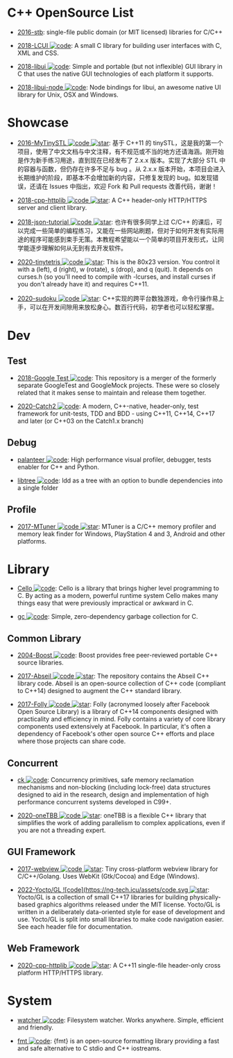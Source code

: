 # C++ OpenSource List

- [2016-stb](https://github.com/nothings/stb): single-file public domain (or MIT licensed) libraries for C/C++

- [2018-LCUI ![code](https://ng-tech.icu/assets/code.svg)](https://github.com/lc-soft/LCUI): A small C library for building user interfaces with C, XML and CSS.

- [2018-libui ![code](https://ng-tech.icu/assets/code.svg)](https://github.com/andlabs/libui): Simple and portable (but not inflexible) GUI library in C that uses the native GUI technologies of each platform it supports.

- [2018-libui-node ![code](https://ng-tech.icu/assets/code.svg)](https://github.com/parro-it/libui-node): Node bindings for libui, an awesome native UI library for Unix, OSX and Windows.

# Showcase

- [2016-MyTinySTL ![code](https://ng-tech.icu/assets/code.svg) ![star](https://img.shields.io/github/stars/Alinshans/MyTinySTL)](https://github.com/Alinshans/MyTinySTL): 基于 C++11 的 tinySTL，这是我的第一个项目，使用了中文文档与中文注释，有不规范或不当的地方还请海涵。刚开始是作为新手练习用途，直到现在已经发布了 2.x.x 版本。实现了大部分 STL 中的容器与函数，但仍存在许多不足与 bug 。从 2.x.x 版本开始，本项目会进入长期维护的阶段，即基本不会增加新的内容，只修复发现的 bug。如发现错误，还请在 Issues 中指出，欢迎 Fork 和 Pull requests 改善代码，谢谢！

- [2018-cpp-httplib ![code](https://ng-tech.icu/assets/code.svg) ![star](https://img.shields.io/github/stars/yhirose/cpp-httplib)](https://github.com/yhirose/cpp-httplib): A C++ header-only HTTP/HTTPS server and client library.

- [2018-json-tutorial ![code](https://ng-tech.icu/assets/code.svg) ![star](https://img.shields.io/github/stars/miloyip/json-tutorial)](https://github.com/miloyip/json-tutorial): 也许有很多同学上过 C/C++ 的课后，可以完成一些简单的编程练习，又能在一些网站刷题，但对于如何开发有实际用途的程序可能感到束手无策。本教程希望能以一个简单的项目开发形式，让同学能逐步理解如何从无到有去开发软件。

- [2020-tinytetris ![code](https://ng-tech.icu/assets/code.svg) ![star](https://img.shields.io/github/stars/taylorconor/tinytetris)](https://github.com/taylorconor/tinytetris): This is the 80x23 version. You control it with a (left), d (right), w (rotate), s (drop), and q (quit). It depends on curses.h (so you'll need to compile with -lcurses, and install curses if you don't already have it) and requires C++11.

- [2020-sudoku ![code](https://ng-tech.icu/assets/code.svg) ![star](https://img.shields.io/github/stars/mayerui/sudoku)](https://github.com/mayerui/sudoku): C++实现的跨平台数独游戏，命令行操作易上手，可以在开发间隙用来放松身心。数百行代码，初学者也可以轻松掌握。

# Dev

## Test

- [2018-Google Test ![code](https://ng-tech.icu/assets/code.svg)](https://github.com/google/googletest): This repository is a merger of the formerly separate GoogleTest and GoogleMock projects. These were so closely related that it makes sense to maintain and release them together.

- [2020-Catch2 ![code](https://ng-tech.icu/assets/code.svg)](https://github.com/catchorg/Catch2): A modern, C++-native, header-only, test framework for unit-tests, TDD and BDD - using C++11, C++14, C++17 and later (or C++03 on the Catch1.x branch)

## Debug

- [palanteer ![code](https://ng-tech.icu/assets/code.svg)](https://github.com/dfeneyrou/palanteer): High performance visual profiler, debugger, tests enabler for C++ and Python.

- [libtree ![code](https://ng-tech.icu/assets/code.svg)](https://github.com/haampie/libtree): ldd as a tree with an option to bundle dependencies into a single folder

## Profile

- [2017-MTuner ![code](https://ng-tech.icu/assets/code.svg) ![star](https://img.shields.io/github/stars/milostosic/MTuner)](https://github.com/milostosic/MTuner): MTuner is a C/C++ memory profiler and memory leak finder for Windows, PlayStation 4 and 3, Android and other platforms.

# Library

- [Cello ![code](https://ng-tech.icu/assets/code.svg)](http://libcello.org/): Cello is a library that brings higher level programming to C. By acting as a modern, powerful runtime system Cello makes many things easy that were previously impractical or awkward in C.

- [gc ![code](https://ng-tech.icu/assets/code.svg)](https://github.com/mkirchner/gc): Simple, zero-dependency garbage collection for C.

## Common Library

- [2004-Boost ![code](https://ng-tech.icu/assets/code.svg)](https://www.boost.org/): Boost provides free peer-reviewed portable C++ source libraries.

- [2017-Abseil ![code](https://ng-tech.icu/assets/code.svg) ![star](https://img.shields.io/github/stars/abseil/abseil-cpp)](https://github.com/abseil/abseil-cpp#quickstart): The repository contains the Abseil C++ library code. Abseil is an open-source collection of C++ code (compliant to C++14) designed to augment the C++ standard library.

- [2017-Folly ![code](https://ng-tech.icu/assets/code.svg) ![star](https://img.shields.io/github/stars/facebook/folly)](https://github.com/facebook/folly): Folly (acronymed loosely after Facebook Open Source Library) is a library of C++14 components designed with practicality and efficiency in mind. Folly contains a variety of core library components used extensively at Facebook. In particular, it's often a dependency of Facebook's other open source C++ efforts and place where those projects can share code.

## Concurrent

- [ck ![code](https://ng-tech.icu/assets/code.svg)](https://github.com/concurrencykit/ck): Concurrency primitives, safe memory reclamation mechanisms and non-blocking (including lock-free) data structures designed to aid in the research, design and implementation of high performance concurrent systems developed in C99+.

- [2020-oneTBB ![code](https://ng-tech.icu/assets/code.svg) ![star](https://img.shields.io/github/stars/oneapi-src/oneTBB)](https://github.com/oneapi-src/oneTBB): oneTBB is a flexible C++ library that simplifies the work of adding parallelism to complex applications, even if you are not a threading expert.

## GUI Framework

- [2017-webview ![code](https://ng-tech.icu/assets/code.svg) ![star](https://img.shields.io/github/stars/webview/webview)](https://github.com/webview/webview): Tiny cross-platform webview library for C/C++/Golang. Uses WebKit (Gtk/Cocoa) and Edge (Windows).

- [2022-Yocto/GL ![code](https://ng-tech.icu/assets/code.svg ![star](https://img.shields.io/github/stars/xelatihy/yocto-gl)](https://github.com/xelatihy/yocto-gl): Yocto/GL is a collection of small C++17 libraries for building physically-based graphics algorithms released under the MIT license. Yocto/GL is written in a deliberately data-oriented style for ease of development and use. Yocto/GL is split into small libraries to make code navigation easier. See each header file for documentation.

## Web Framework

- [2020-cpp-httplib ![code](https://ng-tech.icu/assets/code.svg) ![star](https://img.shields.io/github/stars/yhirose/cpp-httplib)](https://github.com/yhirose/cpp-httplib): A C++11 single-file header-only cross platform HTTP/HTTPS library.

# System

- [watcher ![code](https://ng-tech.icu/assets/code.svg)](https://github.com/e-dant/watcher): Filesystem watcher. Works anywhere. Simple, efficient and friendly.

- [fmt ![code](https://ng-tech.icu/assets/code.svg)](https://github.com/fmtlib/fmt): {fmt} is an open-source formatting library providing a fast and safe alternative to C stdio and C++ iostreams.
